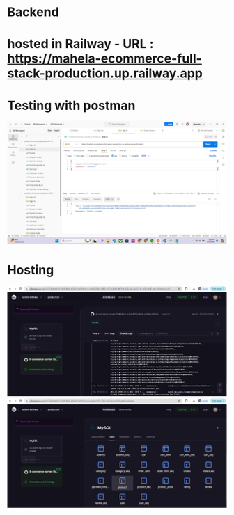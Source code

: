 # Backend
# hosted in Railway - URL : https://mahela-ecommerce-full-stack-production.up.railway.app

# Testing with postman
<img src="1.png" />

# Hosting
<img src="2.png" />
<img src="3.png" />

